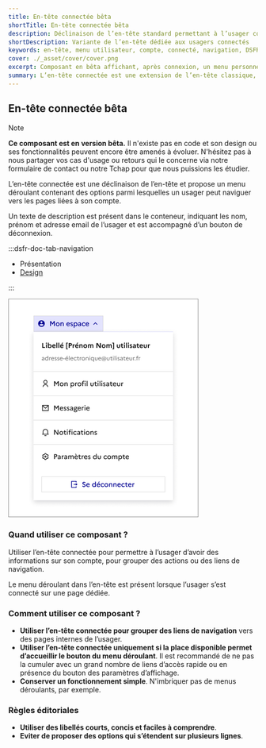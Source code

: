 ```yaml
---
title: En-tête connectée bêta
shortTitle: En-tête connectée bêta
description: Déclinaison de l’en-tête standard permettant à l’usager connecté d’accéder à son menu de navigation personnel.
shortDescription: Variante de l’en-tête dédiée aux usagers connectés
keywords: en-tête, menu utilisateur, compte, connecté, navigation, DSFR, bêta
cover: ./_asset/cover/cover.png
excerpt: Composant en bêta affichant, après connexion, un menu personnel dans l’en-tête avec liens, informations utilisateur et bouton de déconnexion.
summary: L’en-tête connectée est une extension de l’en-tête classique, permettant à un usager connecté d’accéder à un menu déroulant personnalisé. Elle affiche les informations de compte, un ensemble limité de liens de navigation et un bouton de déconnexion. Ce composant est encore en version bêta et n’existe pas en code pour l’instant. Il répond à des cas d’usage d’interface connectée mais ne doit pas remplacer une navigation complète dédiée à l’espace personnel.
---
```


## En-tête connectée bêta

> [!NOTE]
> **Ce composant est en version bêta.** Il n'existe pas en code et son design ou ses fonctionnalités peuvent encore être amenés à évoluer. N'hésitez pas à nous partager vos cas d'usage ou retours qui le concerne via notre formulaire de contact ou notre Tchap pour que nous puissions les étudier.

L’en-tête connectée est une déclinaison de l’en-tête et propose un menu déroulant contenant des options parmi lesquelles un usager peut naviguer vers les pages liées à son compte.

Un texte de description est présent dans le conteneur, indiquant les nom, prénom et adresse email de l’usager et est accompagné d’un bouton de déconnexion.

:::dsfr-doc-tab-navigation

- Présentation
- [Design](./design/index.md)

:::

![](./_asset/presentation/presentation-1.png)

### Quand utiliser ce composant ?

Utiliser l’en-tête connectée pour permettre à l’usager d’avoir des informations sur son compte, pour grouper des actions ou des liens de navigation.

Le menu déroulant dans l’en-tête est présent lorsque l’usager s’est connecté sur une page dédiée. 

### Comment utiliser ce composant ?

- **Utiliser l’en-tête connectée pour grouper des liens de navigation** vers des pages internes de l’usager.
- **Utiliser l’en-tête connectée uniquement si la place disponible permet d’accueillir le bouton du menu déroulant**. Il est recommandé de ne pas la cumuler avec un grand nombre de liens d’accès rapide ou en présence du bouton des paramètres d’affichage.
- **Conserver un fonctionnement simple**. N'imbriquer pas de menus déroulants, par exemple.

### Règles éditoriales

- **Utiliser des libellés courts, concis et faciles à comprendre**.
- **Eviter de proposer des options qui s’étendent sur plusieurs lignes**.